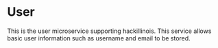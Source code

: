 User
====

This is the user microservice supporting hackillinois. This service allows basic user information such as username and email to be stored.
